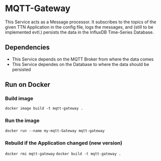 # MQTT-Gateway
This Service acts as a Message processor. It subscribes to the topics of the given TTN Application in the config file, logs the messages, and (still to be implemented evtl.) persists the data in the InfluxDB Time-Series Database. 

## Dependencies
 - This Service depends on the MQTT Broker from where the data comes
 - This Service dependes on the Database to where the data should be persisted

## Run on Docker

### Build image 
 ```docker image build -t mqtt-gateway .```

### Run the image
 ```docker run --name my-mqtt-Gateway mqtt-gateway```

### Rebuild if the Application changed (new version)
```docker rmi mqtt-gateway```
```docker build -t mqtt-gateway .```